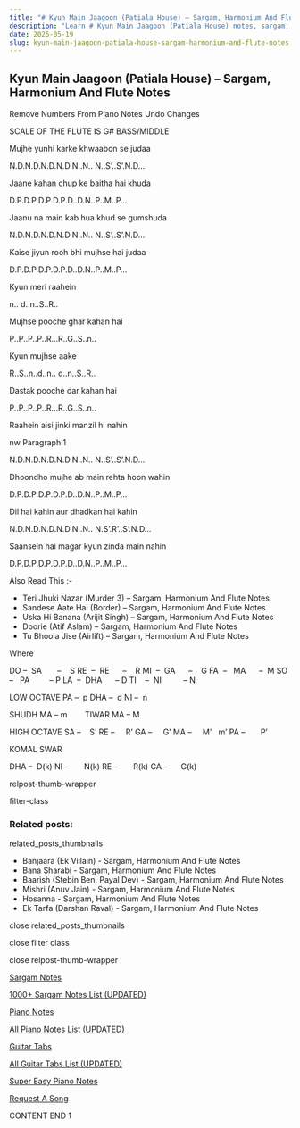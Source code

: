 ```yaml
---
title: "# Kyun Main Jaagoon (Patiala House) – Sargam, Harmonium And Flute Notes"
description: "Learn # Kyun Main Jaagoon (Patiala House) notes, sargam, harmonium notations and flute notes. Easy step-by-step tutorial for beginners."
date: 2025-05-19
slug: kyun-main-jaagoon-patiala-house-sargam-harmonium-and-flute-notes
---
```


## Kyun Main Jaagoon (Patiala House) – Sargam, Harmonium And Flute Notes

Remove Numbers From Piano Notes
Undo Changes

SCALE OF THE FLUTE IS G# BASS/MIDDLE

Mujhe yunhi karke khwaabon se judaa

N.D.N.D.N.D.N.D.N..N.. N..S’..S’.N.D…

Jaane kahan chup ke baitha hai khuda

D.P.D.P.D.P.D.P.D..D.N..P..M..P…

Jaanu na main kab hua khud se gumshuda

N.D.N.D.N.D.N.D.N..N.. N..S’..S’.N.D…

Kaise jiyun rooh bhi mujhse hai judaa

D.P.D.P.D.P.D.P.D..D.N..P..M..P…

Kyun meri raahein

n.. d..n..S..R..

Mujhse pooche ghar kahan hai

P..P..P..P..R…R..G..S..n..

Kyun mujhse aake

R..S..n..d..n.. d..n..S..R..

Dastak pooche dar kahan hai

P..P..P..P..R…R..G..S..n..

Raahein aisi jinki manzil hi nahin

nw Paragraph 1

N.D.N.D.N.D.N.D.N..N.. N..S’..S’.N.D…

Dhoondho mujhe ab main rehta hoon wahin

D.P.D.P.D.P.D.P.D..D.N..P..M..P…

Dil hai kahin aur dhadkan hai kahin

N.D.N.D.N.D.N.D.N..N.. N.S’.R’..S’.N.D…

Saansein hai magar kyun zinda main nahin

D.P.D.P.D.P.D.P.D..D.N..P..M..P…

Also Read This :-

* Teri Jhuki Nazar (Murder 3) – Sargam, Harmonium And Flute Notes
* Sandese Aate Hai (Border) – Sargam, Harmonium And Flute Notes
* Uska Hi Banana (Arijit Singh) – Sargam, Harmonium And Flute Notes
* Doorie (Atif Aslam) – Sargam, Harmonium And Flute Notes
* Tu Bhoola Jise (Airlift) – Sargam, Harmonium And Flute Notes

Where

DO –  SA       –    S
RE  –  RE      –    R
MI  –  GA      –    G
FA  –   MA      –  M
SO  –   PA         – P
LA  –  DHA      – D
TI    –  NI          – N

LOW OCTAVE
PA –  p
DHA –  d
NI –  n

SHUDH MA – m        TIWAR MA – M

HIGH OCTAVE
SA –    S’
RE –     R’
GA –     G’
MA –     M’   m’
PA –       P’

KOMAL SWAR

DHA –  D(k)
NI –       N(k)
RE –       R(k)
GA –      G(k)

relpost-thumb-wrapper

filter-class

### Related posts:

related_posts_thumbnails

* Banjaara (Ek Villain) - Sargam, Harmonium And Flute Notes
* Bana Sharabi - Sargam, Harmonium And Flute Notes
* Baarish (Stebin Ben, Payal Dev) - Sargam, Harmonium And Flute Notes
* Mishri (Anuv Jain) - Sargam, Harmonium And Flute Notes
* Hosanna - Sargam, Harmonium And Flute Notes
* Ek Tarfa (Darshan Raval) - Sargam, Harmonium And Flute Notes

close related_posts_thumbnails

close filter class

close relpost-thumb-wrapper

[Sargam Notes](/sargam-notes.html)

[1000+ Sargam Notes List (UPDATED)](/all-songs-list-sargam-notes.html)

[Piano Notes](/piano-notes.html)

[All Piano Notes List (UPDATED)](/all-songs-list-piano-notes.html)

[Guitar Tabs](/guitar-tabs.html)

[All Guitar Tabs List (UPDATED)](/all-songs-list-guitar-tabs.html)

[Super Easy Piano Notes](https://studywall.in/)

[Request A Song](/request-a-song.html)

CONTENT END 1


